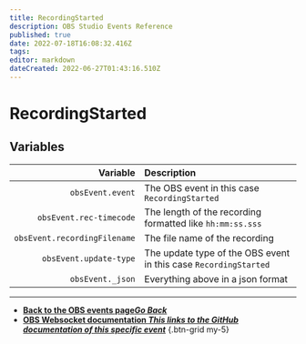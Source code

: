 ```yaml
---
title: RecordingStarted
description: OBS Studio Events Reference
published: true
date: 2022-07-18T16:08:32.416Z
tags: 
editor: markdown
dateCreated: 2022-06-27T01:43:16.510Z
---
```


# RecordingStarted

## Variables

| Variable | Description |
|---------:|:------------|
| `obsEvent.event` | The OBS event in this case `RecordingStarted`
| `obsEvent.rec-timecode` | The length of the recording formatted like `hh:mm:ss.sss`
| `obsEvent.recordingFilename` | The file name of the recording |
| `obsEvent.update-type` | The update type of the OBS event in this case `RecordingStarted`
| `obsEvent._json` | Everything above in a json format

---

- [<i class="mdi mdi-chevron-left"></i>**Back to the OBS events page*Go Back***](/en/Broadcasters/OBS/Events)
- [<i class="mdi mdi-github"></i> **OBS Websocket documentation *This links to the GitHub documentation of this specific event***](https://github.com/obsproject/obs-websocket/blob/4.x-current/docs/generated/protocol.md#recordingstarted)
{.btn-grid my-5}
